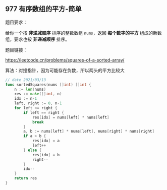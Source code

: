 ## 977 有序数组的平方-简单

题目要求：

给你一个按 **非递减顺序** 排序的整数数组 `nums`，返回 **每个数字的平方** 组成的新数组，要求也按 **非递减顺序** 排序。

题目链接：

https://leetcode.cn/problems/squares-of-a-sorted-array/



算法：对撞指针，因为可能存在负数，所以两头的平方比较大

```go
// date 2021/03/13
func sortedSquares(nums []int) []int {
    n := len(nums)
    res := make([]int, n)
    idx := n-1
    left, right := 0, n-1
    for left <= right {
        if left == right {
            res[idx] = nums[left] * nums[left]
            break
        }
        a, b := nums[left] * nums[left], nums[right] * nums[right]
        if a > b {
            res[idx] = a
            left++
        } else {
            res[idx] = b
            right--
        }
        idx--
    }
    return res
}
```

